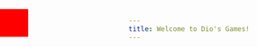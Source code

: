 ```yaml
---
title: Welcome to Dio's Games!
---
```

<style>
    #box {
        width: 50px;
        height: 50px;
        background-color: red;
        position: absolute;
        top: 50px;
        left: 0;
    }
</style>
<div id="box"></div>
<p id="message"></p>
